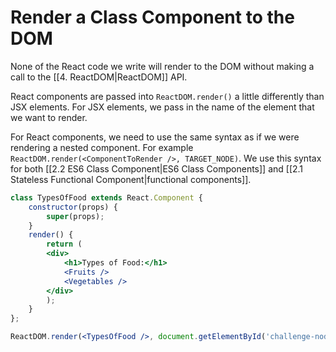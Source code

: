 # Render a Class Component to the DOM
None of the React code we write will render to the DOM without making a call to the [[4. ReactDOM|ReactDOM]] API.

React components are passed into `ReactDOM.render()` a little differently than JSX elements. For JSX elements, we pass in the name of the element that we want to render.

For React components, we need to use the same syntax as if we were rendering a nested component. For example `ReactDOM.render(<ComponentToRender />, TARGET_NODE)`. We use this syntax for both [[2.2 ES6 Class Component|ES6 Class Components]] and [[2.1 Stateless Functional Component|functional components]].

```jsx
class TypesOfFood extends React.Component {
	constructor(props) {
		super(props);
	}
	render() {
		return (
		<div>
			<h1>Types of Food:</h1>
			<Fruits />
			<Vegetables />
		</div>	
		);
	}
};

ReactDOM.render(<TypesOfFood />, document.getElementById('challenge-node'));
```



